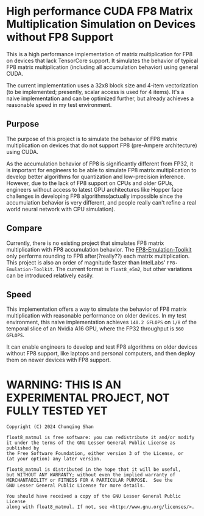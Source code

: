 # High performance CUDA FP8 Matrix Multiplication Simulation on Devices without FP8 Support

This is a high performance implementation of matrix multiplication for FP8 on devices that lack
TensorCore support. It simulates the behavior of typical FP8 matrix multiplication (including all accumulation behavior)
using general CUDA.

The current implementation uses a 32x8 block size and 4-item vectorization (to be implemented; presently, scalar
access is used for 4 items). It's a naive implementation and can be optimized further, but already achieves a reasonable
speed in my test environment.


## Purpose

The purpose of this project is to simulate the behavior of FP8 matrix multiplication on devices that do not support FP8
(pre-Ampere architecture) using CUDA.

As the accumulation behavior of FP8 is significantly different from FP32, it is important for engineers to be able to simulate FP8 matrix
multiplication to develop better algorithms for quantization and low-precision inference. However, due to the lack
of FP8 support on CPUs and older GPUs, engineers without access to latest GPU architectures
like Hopper face challenges in developing FP8 algorithms(actually impossible since the accumulation behavior is very
different, and people really can't refine a real world neural network with CPU simulation).

## Compare

Currently, there is no existing project that simulates FP8 matrix multiplication with FP8 accumulation behavior. 
The [FP8-Emulation-Toolkit](https://github.com/IntelLabs/FP8-Emulation-Toolkit) only performs rounding to FP8 after(?really??)
each matrix multiplication. This project is also an order of magnitude faster than IntelLabs' `FP8-Emulation-Toolkit`.
The current format is `float8_e5m2`, but other variations can be introduced relatively easily.

## Speed

This implementation offers a way to simulate the behavior of FP8 matrix multiplication with reasonable performance on
older devices. In my test environment, this naive implementation achieves `140.2 GFLOPS` on `1/8` of the temporal slice of
an Nvidia A16 GPU, where the FP32 throughput is `560 GFLOPS`.

It can enable engineers to develop and test FP8 algorithms on older devices without FP8 support, like laptops and
personal computers, and then deploy them on newer devices with FP8 support.

# WARNING: THIS IS AN EXPERIMENTAL PROJECT, NOT FULLY TESTED YET

```
Copyright (C) 2024 Chunqing Shan

float8_matmul is free software: you can redistribute it and/or modify
it under the terms of the GNU Lesser General Public License as published by
the Free Software Foundation, either version 3 of the License, or
(at your option) any later version.

float8_matmul is distributed in the hope that it will be useful,
but WITHOUT ANY WARRANTY; without even the implied warranty of
MERCHANTABILITY or FITNESS FOR A PARTICULAR PURPOSE.  See the
GNU Lesser General Public License for more details.

You should have received a copy of the GNU Lesser General Public License
along with float8_matmul. If not, see <http://www.gnu.org/licenses/>.
```
